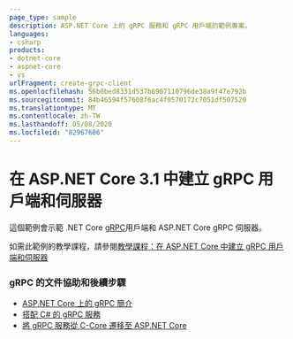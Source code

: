 ```yaml
---
page_type: sample
description: ASP.NET Core 上的 gRPC 服務和 gRPC 用戶端的範例專案。
languages:
- csharp
products:
- dotnet-core
- aspnet-core
- vs
urlFragment: create-grpc-client
ms.openlocfilehash: 56b0bed8331d537b6907110796de38a9f47e792b
ms.sourcegitcommit: 84b46594f57608f6ac4f0570172c7051df507520
ms.translationtype: MT
ms.contentlocale: zh-TW
ms.lasthandoff: 05/08/2020
ms.locfileid: "82967606"
---
```

# <a name="create-a-grpc-client-and-server-in-aspnet-core-31"></a>在 ASP.NET Core 3.1 中建立 gRPC 用戶端和伺服器

這個範例會示範 .NET Core [gRPC](https://grpc.io/docs/guides/)用戶端和 ASP.NET Core gRPC 伺服器。

如需此範例的教學課程，請參閱[教學課程：在 ASP.NET Core 中建立 gRPC 用戶端和伺服器](https://docs.microsoft.com/aspnet/core/tutorials/grpc/grpc-start?view=aspnetcore-3.1&tabs=visual-studio)

### <a name="docs-help--next-steps-for-grpc"></a>gRPC 的文件協助和後續步驟

* [ASP.NET Core 上的 gRPC 簡介](https://docs.microsoft.com/aspnet/core/grpc/index?view=aspnetcore-3.0)
* [搭配 C# 的 gRPC 服務](https://docs.microsoft.com/aspnet/core/grpc/basics?view=aspnetcore-3.0)
* [將 gRPC 服務從 C-Core 遷移至 ASP.NET Core](https://docs.microsoft.com/aspnet/core/grpc/migration?view=aspnetcore-3.0)